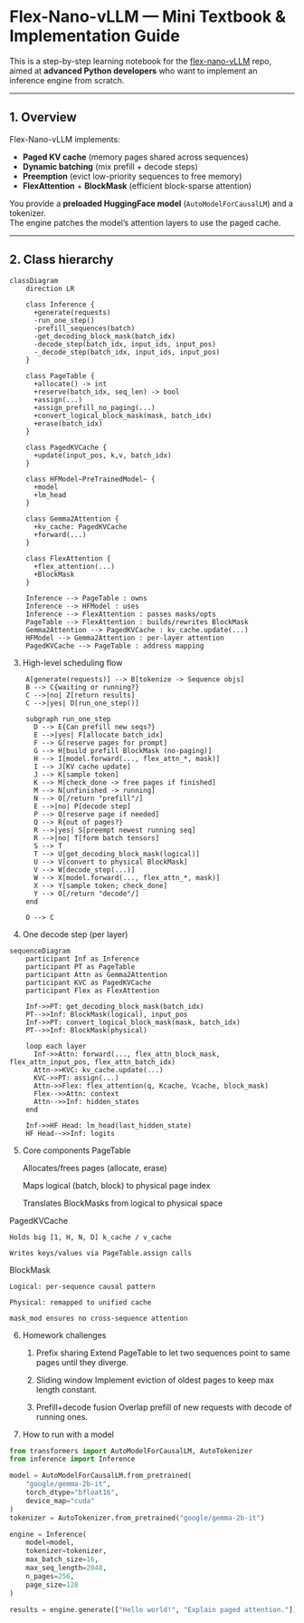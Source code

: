 # Flex-Nano-vLLM — Mini Textbook & Implementation Guide

This is a step-by-step learning notebook for the [flex-nano-vLLM](https://github.com/changjonathanc/flex-nano-vllm) repo, aimed at **advanced Python developers** who want to implement an inference engine from scratch.

---

## 1. Overview

Flex-Nano-vLLM implements:
- **Paged KV cache** (memory pages shared across sequences)
- **Dynamic batching** (mix prefill + decode steps)
- **Preemption** (evict low-priority sequences to free memory)
- **FlexAttention** + **BlockMask** (efficient block-sparse attention)

You provide a **preloaded HuggingFace model** (`AutoModelForCausalLM`) and a tokenizer.  
The engine patches the model’s attention layers to use the paged cache.

---

## 2. Class hierarchy

```mermaid
classDiagram
    direction LR

    class Inference {
      +generate(requests)
      -run_one_step()
      -prefill_sequences(batch)
      -get_decoding_block_mask(batch_idx)
      -decode_step(batch_idx, input_ids, input_pos)
      -_decode_step(batch_idx, input_ids, input_pos)
    }

    class PageTable {
      +allocate() -> int
      +reserve(batch_idx, seq_len) -> bool
      +assign(...)
      +assign_prefill_no_paging(...)
      +convert_logical_block_mask(mask, batch_idx)
      +erase(batch_idx)
    }

    class PagedKVCache {
      +update(input_pos, k,v, batch_idx)
    }

    class HFModel~PreTrainedModel~ {
      +model
      +lm_head
    }

    class Gemma2Attention {
      +kv_cache: PagedKVCache
      +forward(...)
    }

    class FlexAttention {
      +flex_attention(...)
      +BlockMask
    }

    Inference --> PageTable : owns
    Inference --> HFModel : uses
    Inference --> FlexAttention : passes masks/opts
    PageTable --> FlexAttention : builds/rewrites BlockMask
    Gemma2Attention --> PagedKVCache : kv_cache.update(...)
    HFModel --> Gemma2Attention : per-layer attention
    PagedKVCache --> PageTable : address mapping
```

3. High-level scheduling flow
   
```mermaid
    A[generate(requests)] --> B[tokenize -> Sequence objs]
    B --> C{waiting or running?}
    C -->|no| Z[return results]
    C -->|yes| D[run_one_step()]

    subgraph run_one_step
      D --> E{Can prefill new seqs?}
      E -->|yes| F[allocate batch_idx]
      F --> G[reserve pages for prompt]
      G --> H[build prefill BlockMask (no-paging)]
      H --> I[model.forward(..., flex_attn_*, mask)]
      I --> J[KV cache update]
      J --> K[sample token]
      K --> M[check_done -> free pages if finished]
      M --> N[unfinished -> running]
      N --> O[/return "prefill"/]
      E -->|no| P[decode step]
      P --> Q[reserve page if needed]
      Q --> R{out of pages?}
      R -->|yes| S[preempt newest running seq]
      R -->|no| T[form batch tensors]
      S --> T
      T --> U[get_decoding_block_mask(logical)]
      U --> V[convert to physical BlockMask]
      V --> W[decode_step(...)]
      W --> X[model.forward(..., flex_attn_*, mask)]
      X --> Y[sample token; check_done]
      Y --> O[/return "decode"/]
    end

    O --> C
```
4. One decode step (per layer)
```mermaid
sequenceDiagram
    participant Inf as Inference
    participant PT as PageTable
    participant Attn as Gemma2Attention
    participant KVC as PagedKVCache
    participant Flex as FlexAttention

    Inf->>PT: get_decoding_block_mask(batch_idx)
    PT-->>Inf: BlockMask(logical), input_pos
    Inf->>PT: convert_logical_block_mask(mask, batch_idx)
    PT-->>Inf: BlockMask(physical)

    loop each layer
      Inf->>Attn: forward(..., flex_attn_block_mask, flex_attn_input_pos, flex_attn_batch_idx)
      Attn->>KVC: kv_cache.update(...)
      KVC->>PT: assign(...)  
      Attn->>Flex: flex_attention(q, Kcache, Vcache, block_mask)
      Flex-->>Attn: context
      Attn-->>Inf: hidden_states
    end

    Inf->>HF Head: lm_head(last_hidden_state)
    HF Head-->>Inf: logits
```
5. Core components
PageTable

    Allocates/frees pages (allocate, erase)

    Maps logical (batch, block) to physical page index

    Translates BlockMasks from logical to physical space

PagedKVCache

    Holds big [1, H, N, D] k_cache / v_cache

    Writes keys/values via PageTable.assign calls

BlockMask

    Logical: per-sequence causal pattern

    Physical: remapped to unified cache

    mask_mod ensures no cross-sequence attention

6. Homework challenges

    1. Prefix sharing
    Extend PageTable to let two sequences point to same pages until they diverge.

    2. Sliding window
    Implement eviction of oldest pages to keep max length constant.

    3. Prefill+decode fusion
    Overlap prefill of new requests with decode of running ones.

7. How to run with a model
```python
from transformers import AutoModelForCausalLM, AutoTokenizer
from inference import Inference

model = AutoModelForCausalLM.from_pretrained(
    "google/gemma-2b-it",
    torch_dtype="bfloat16",
    device_map="cuda"
)
tokenizer = AutoTokenizer.from_pretrained("google/gemma-2b-it")

engine = Inference(
    model=model,
    tokenizer=tokenizer,
    max_batch_size=16,
    max_seq_length=2048,
    n_pages=256,
    page_size=128
)

results = engine.generate(["Hello world!", "Explain paged attention."])
```
